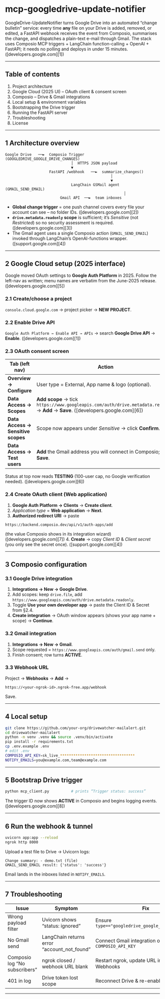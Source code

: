 # mcp-googledrive-update-notifier

GoogleDrive-UpdateNotifier turns Google Drive into an automated “change bulletin” service: every time **any** file on your Drive is added, removed, or edited, a FastAPI webhook receives the event from Composio, summarises the change, and dispatches a plain-text e-mail through Gmail. The stack uses Composio MCP triggers + LangChain function-calling + OpenAI + FastAPI; it needs no polling and deploys in under 15 minutes. ([developers.google.com][1])

---

## Table of contents

1. Project architecture
2. Google Cloud (2025 UI) – OAuth client & consent screen
3. Composio – Drive & Gmail integrations
4. Local setup & environment variables
5. Bootstrapping the Drive trigger
6. Running the FastAPI server
7. Troubleshooting
8. License

---

## 1  Architecture overview

```
Google Drive   ──►  Composio Trigger (GOOGLEDRIVE_GOOGLE_DRIVE_CHANGES)
                              │  HTTPS JSON payload
                              ▼
                    FastAPI /webhook   ──►  summarize_changes()
                                                │
                                                ▼
                              LangChain GSMail agent (GMAIL_SEND_EMAIL)
                                                      │
                         Gmail API  ──►  team inboxes
```

* **Global change trigger** = one push channel covers every file your account can see ﻿– no folder IDs. ([developers.google.com][2])
* **`drive.metadata.readonly` scope** is sufficient; it’s *Sensitive* (not *Restricted*) so no security assessment is required. ([developers.google.com][3])
* The Gmail agent uses a single Composio action (`GMAIL_SEND_EMAIL`) invoked through LangChain’s OpenAI-functions wrapper. ([support.google.com][4])

---

## 2  Google Cloud setup (2025 interface)

Google moved OAuth settings to **Google Auth Platform** in 2025. Follow the left-nav as written; menu names are verbatim from the June-2025 release. ([developers.google.com][5])

### 2.1 Create/choose a project

`console.cloud.google.com` → project picker → **NEW PROJECT**.

### 2.2 Enable Drive API

`Google Auth Platform → Enable API → APIs` → search **Google Drive API** → **Enable**. ([developers.google.com][1])

### 2.3 OAuth consent screen

| Tab (left nav)                     | Action                                                                                                                            |
| ---------------------------------- | --------------------------------------------------------------------------------------------------------------------------------- |
| **Overview → Configure**           | User type = External, App name & logo (optional).                                                                                 |
| **Data Access → Scopes**           | **Add scope** → tick `https://www.googleapis.com/auth/drive.metadata.readonly` → **Add** → **Save**. ([developers.google.com][6]) |
| **Data Access → Sensitive scopes** | Scope now appears under *Sensitive* → click **Confirm**.                                                                          |
| **Data Access → Test users**       | **Add** the Gmail address you will connect in Composio; click **Save**.                                                           |

Status at top now reads **TESTING** (100-user cap, no Google verification needed). ([developers.google.com][6])

### 2.4 Create OAuth client (Web application)

1. **Google Auth Platform → Clients** → **Create client**.
2. *Application type* = **Web application** → **Next**.
3. **Authorized redirect URI** → paste

```
https://backend.composio.dev/api/v1/auth-apps/add
```

(the value Composio shows in its integration wizard) ([developers.google.com][7])
4\. **Create** → copy *Client ID* & *Client secret* (you only see the secret once). ([support.google.com][4])

---

## 3  Composio configuration

### 3.1 Google Drive integration

1. **Integrations → New → Google Drive**.
2. Add scopes: keep `drive.file`, add `https://www.googleapis.com/auth/drive.metadata.readonly`.
3. Toggle **Use your own developer app** → paste the Client ID & Secret from §2.4.
4. **Create integration** → OAuth window appears (shows your app name + scope) → **Continue**.

### 3.2 Gmail integration

1. **Integrations → New → Gmail**.
2. Scope requested = `https://www.googleapis.com/auth/gmail.send` only.
3. Finish consent; row turns **ACTIVE**.

### 3.3 Webhook URL

Project → **Webhooks** → **Add** →

```
https://<your-ngrok-id>.ngrok-free.app/webhook
```

Save.

---

## 4  Local setup

```bash
git clone https://github.com/your-org/drivewatcher-mailalert.git
cd drivewatcher-mailalert
python -m venv .venv && source .venv/bin/activate
pip install -r requirements.txt
cp .env.example .env
# edit .env
COMPOSIO_API_KEY=sk_live_**********************************
NOTIFY_EMAILS=you@example.com,team@example.com
```

---

## 5  Bootstrap Drive trigger

```bash
python mcp_client.py          # prints “Trigger status: success”
```

The trigger ID now shows **ACTIVE** in Composio and begins logging events. ([developers.google.com][8])

---

## 6  Run the webhook & tunnel

```bash
uvicorn app:app --reload
ngrok http 8000
```

Upload a test file to Drive → Uvicorn logs:

```
Change summary: - demo.txt (file)
GMAIL_SEND_EMAIL result: {'status': 'success'}
```

Email lands in the inboxes listed in `NOTIFY_EMAILS`.

---

## 7  Troubleshooting

| Issue                         | Symptom                                       | Fix                                                       |
| ----------------------------- | --------------------------------------------- | --------------------------------------------------------- |
| Wrong payload filter          | Uvicorn shows “status: ignored”               | Ensure `type=="googledrive_google_drive_changes"`         |
| No Gmail send                 | LangChain returns error “account\_not\_found” | Connect Gmail integration or reconfirm `COMPOSIO_API_KEY` |
| Composio log “No subscribers” | ngrok closed / webhook URL blank              | Restart ngrok, update URL in Project → Webhooks           |
| 401 in log                    | Drive token lost scope                        | Reconnect Drive & re-enable trigger                       |

---
